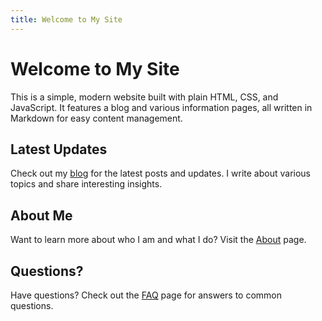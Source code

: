 ```yaml
---
title: Welcome to My Site
---
```


# Welcome to My Site

This is a simple, modern website built with plain HTML, CSS, and JavaScript. It features a blog and various information pages, all written in Markdown for easy content management.

## Latest Updates

Check out my [blog](/blog/) for the latest posts and updates. I write about various topics and share interesting insights.

## About Me

Want to learn more about who I am and what I do? Visit the [About](/about.html) page.

## Questions?

Have questions? Check out the [FAQ](/faq.html) page for answers to common questions. 